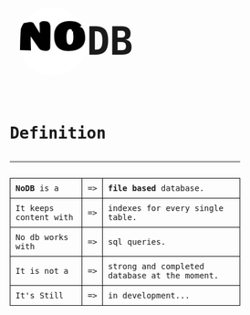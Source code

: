 <meta charset="UTF-8">
<meta http-equiv="X-UA-Compatible" content="IE=edge">
<meta name="viewport" content="width=device-width, initial-scale=1.0">
<title>NoDB</title>
<link id="faviconTag" rel="shortcut icon" href="favicon.ico" type="image/x-icon">
<!-- import google fonts -->
<link rel="preconnect" href="https://fonts.googleapis.com">
<link rel="preconnect" href="https://fonts.gstatic.com" crossorigin>
<link href="https://fonts.googleapis.com/css2?family=Fira+Code:wght@600&display=swap" rel="stylesheet">
<!-- import google fonts -->
<link rel="stylesheet" href="https://batuhanozen.com/css/reset.css">
<style>
    html,body{
        font-family: 'Fira Code', monospace;
        display: flex;
        align-items: center;
        justify-content: center;
        box-sizing: border-box;
    }
    hr{
        display: flex;
        width: 100%;
    }
    .title{
        display: flex;
        align-items: center;
    }
    .logo{
        width: 120px;height: 120px;
        border-radius: 50%;
        margin-left: 15px;
    }
    .container{
        display: flex;
        flex-direction: column;
    }
    td{
        border: 1px solid #000;
        padding: 9px;
    }
</style>
<div class="container">
    <h1 style="user-select:none;display:flex;align-items:center;font-size:4.8em"><img id="logo" class="logo" src="./img/NoDB-Light.png" alt="NoDB Logo">DB</h1>
    <h1 class="title">Definition</h1>
    <hr/>
    <table>
        <tr>
            <td>
                <b>NoDB</b> is a
            </td>
            <td> => </td>
            <td>
                <b>file based</b> database.
            </td>
        </tr>
        <tr>
            <td>
                It keeps content with 
            </td>
            <td> => </td>
            <td>
                indexes for every single table.
            </td>
        </tr>
        <tr>
            <td>
                No db works with
            </td>
            <td> 
                => 
            </td>
            <td>
                sql queries.
            </td>
        </tr>
        <tr>
            <td>
                It is not a
            </td>
            <td> 
                => 
            </td>
            <td>
                strong and completed database at the moment.
            </td>
        </tr>
        <tr>
            <td>
                It's Still
            </td>
            <td> 
                => 
            </td>
            <td>
                in development...
            </td>
        </tr>
    </table>
</div>
<script src="./readme.js"></script>
</body>
</html>